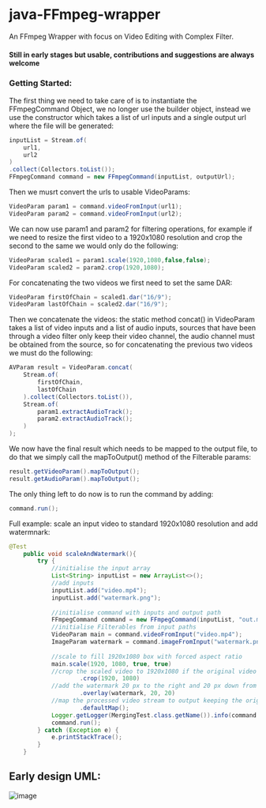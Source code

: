 # java-FFmpeg-wrapper
An FFmpeg Wrapper with focus on Video Editing with Complex Filter.

#### Still in early stages but usable, contributions and suggestions are always welcome

### Getting Started:
The first thing we need to take care of is to instantiate the FFmpegCommand Object, we no longer use the builder object, instead we use the constructor which takes a list of url inputs and a single output url where the file will be generated:


```java
inputList = Stream.of(
    url1,
    url2
)
.collect(Collectors.toList());
FFmpegCommand command = new FFmpegCommand(inputList, outputUrl);
```


Then we musrt convert the urls to usable VideoParams:


```java
VideoParam param1 = command.videoFromInput(url1);
VideoParam param2 = command.videoFromInput(url2);
```


We can now use param1 and param2 for filtering operations, for example if we need to resize the first video to a 1920x1080 resolution and crop the second to the same we would only do the following:


```java
VideoParam scaled1 = param1.scale(1920,1080,false,false);
VideoParam scaled2 = param2.crop(1920,1080);
```


For concatenating the two videos we first need to set the same DAR:


```java
VideoParam firstOfChain = scaled1.dar("16/9");
VideoParam lastOfChain = scaled2.dar("16/9");
```


Then we concatenate the videos: the static method concat() in VideoParam takes a list of video inputs and a list of audio inputs, sources that have been through a video filter only keep their video channel, the audio channel must be obtained from the source, so for concatenating the previous two videos we must do the following:


```java
AVParam result = VideoParam.concat(
    Stream.of(
        firstOfChain,
        lastOfChain
    ).collect(Collectors.toList()),
    Stream.of(
        param1.extractAudioTrack();
        param2.extractAudioTrack();
    )
);
```


We now have the final result which needs to be mapped to the output file, to do that we simply call the mapToOutput() method of the Filterable params:


```java
result.getVideoParam().mapToOutput();
result.getAudioParam().mapToOutput();
```


The only thing left to do now is to run the command by adding:


```java
command.run();
```

Full example: scale an input video to standard 1920x1080 resolution and add watermnark:  

```java
@Test
    public void scaleAndWatermark(){
        try {
            //initialise the input array
            List<String> inputList = new ArrayList<>();
            //add inputs
            inputList.add("video.mp4");
            inputList.add("watermark.png");
            
            //initialise command with inputs and output path
            FFmpegCommand command = new FFmpegCommand(inputList, "out.mp4");
            //initialise Filterables from input paths
            VideoParam main = command.videoFromInput("video.mp4");
            ImageParam watermark = command.imageFromInput("watermark.png");
            
            //scale to fill 1920x1080 box with forced aspect ratio
            main.scale(1920, 1080, true, true)
            //crop the scaled video to 1920x1080 if the original video is not 16/9
                    .crop(1920, 1080)
            //add the watermark 20 px to the right and 20 px down from the top left corner
                    .overlay(watermark, 20, 20)
            //map the processed video stream to output keeping the original audio
                    .defaultMap();
            Logger.getLogger(MergingTest.class.getName()).info(command.getCommand());
            command.run();
        } catch (Exception e) {
            e.printStackTrace();
        }
    }
```




## Early design UML:
![image](https://user-images.githubusercontent.com/48721891/146011261-3cfd0899-3d68-4779-9c5e-95c9c0b34f53.png)


